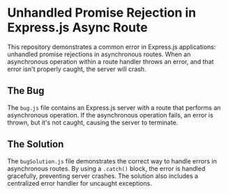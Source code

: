 # Unhandled Promise Rejection in Express.js Async Route

This repository demonstrates a common error in Express.js applications: unhandled promise rejections in asynchronous routes.  When an asynchronous operation within a route handler throws an error, and that error isn't properly caught, the server will crash.

## The Bug

The `bug.js` file contains an Express.js server with a route that performs an asynchronous operation.  If the asynchronous operation fails, an error is thrown, but it's not caught, causing the server to terminate.

## The Solution

The `bugSolution.js` file demonstrates the correct way to handle errors in asynchronous routes. By using a `.catch()` block, the error is handled gracefully, preventing server crashes.  The solution also includes a centralized error handler for uncaught exceptions.